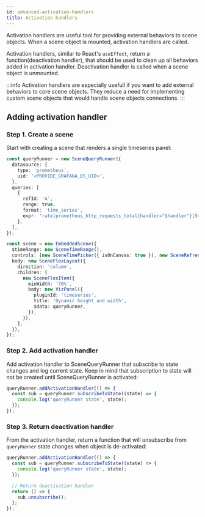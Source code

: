 ```yaml
---
id: advanced-activation-handlers
title: Activation handlers
---
```


Activation handlers are useful tool for providing external behaviors to scene objects. When a scene object is mounted, activation handlers are called.

Activation handlers, similar to React's `useEffect`, return a function(deactivation handler), that should be used to clean up all behaviors added in activation handler. Deactivation handler is called when a scene object is unmounted.

:::info
Activation handlers are especially usefull if you want to add external behaviors to core scene objects. They reduce a need for implementing custom scene objects that would handle scene objects connections.
:::

## Adding activation handler

### Step 1. Create a scene

Start with creating a scene that renders a single timeseries panel:

```ts
const queryRunner = new SceneQueryRunner({
  datasource: {
    type: 'prometheus',
    uid: '<PROVIDE_GRAFANA_DS_UID>',
  },
  queries: [
    {
      refId: 'A',
      range: true,
      format: 'time_series',
      expr: 'rate(prometheus_http_requests_total{handler="$handler"}[5m])',
    },
  ],
});

const scene = new EmbeddedScene({
  $timeRange: new SceneTimeRange(),
  controls: [new SceneTimePicker({ isOnCanvas: true }), new SceneRefreshPicker({ isOnCanvas: true })],
  body: new SceneFlexLayout({
    direction: 'column',
    children: [
      new SceneFlexItem({
        minWidth: '70%',
        body: new VizPanel({
          pluginId: 'timeseries',
          title: 'Dynamic height and width',
          $data: queryRunner,
        }),
      }),
    ],
  }),
});
```

### Step 2. Add activation handler

Add activation handler to SceneQueryRunner that subscribe to state changes and log current state. Keep in mind that subscription to state will not be created until SceneQueryRunner is activated:

```ts
queryRunner.addActivationHandler(() => {
  const sub = queryRunner.subscribeToState((state) => {
    console.log('queryRunner state', state);
  });
});
```

### Step 3. Return deactivation handler

From the activation handler, return a function that will unsubscribe from `queryRunner` state changes when object is de-activated:

```ts
queryRunner.addActivationHandler(() => {
  const sub = queryRunner.subscribeToState((state) => {
    console.log('queryRunner state', state);
  });

  // Return deactivation handler
  return () => {
    sub.unsubscribe();
  };
});
```

